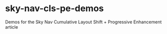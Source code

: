 # sky-nav-cls-pe-demos
Demos for the Sky Nav Cumulative Layout Shift + Progressive Enhancement article
